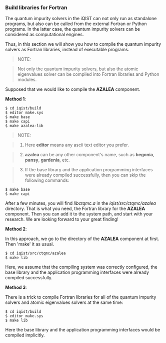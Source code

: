 ### Build libraries for Fortran

The quantum impurity solvers in the iQIST can not only run as standalone programs, but also can be called from the external Fortran or Python programs. In the latter case, the quantum impurity solvers can be considered as computational engines.

Thus, in this section we will show you how to compile the quantum impurity solvers as Fortran libraries, instead of executable programs.

> NOTE: 

> Not only the quantum impurity solvers, but also the atomic eigenvalues solver can be compiled into Fortran libraries and Python modules.

Supposed that we would like to compile the **AZALEA** component.

**Method 1**:

```
$ cd iqist/build
$ editor make.sys
$ make base
$ make capi
$ make azalea-lib
```

> NOTE: 

> 1. Here **editor** means any ascii text editor you prefer.

> 2. **azalea** can be any other component's name, such as **begonia**, **pansy**, **gardenia**, etc.

> 3. If the base library and the application programming interfaces were already compiled successfully, then you can skip the following commands:
```
$ make base
$ make capi
```

After a few minutes, you will find *libctqmc.a* in the *iqist/src/ctqmc/azalea* directory. That is what you need, the Fortran library for the **AZALEA** component. Then you can add it to the system path, and start with your research. We are looking forward to your great finding!

**Method 2**:

In this approach, we go to the directory of the **AZALEA** component at first. Then 'make' it as usual.

```
$ cd iqist/src/ctqmc/azalea
$ make lib
```

Here, we assume that the compiling system was correctly configured, the base library and the application programming interfaces were already compiled successfully.

**Method 3**:

There is a trick to compile Fortran libraries for all of the quantum impurity solvers and atomic eigenvalues solvers at the same time:

```
$ cd iqist/build
$ editor make.sys
$ make lib
```

Here the base library and the application programming interfaces would be compiled implicitly.
